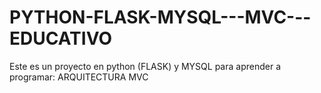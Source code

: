 # PYTHON-FLASK-MYSQL---MVC---EDUCATIVO
Este es un proyecto en python (FLASK) y MYSQL para aprender a programar: ARQUITECTURA MVC
